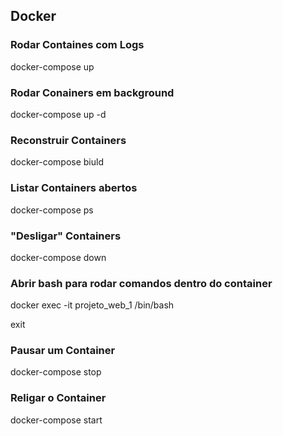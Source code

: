 ## Docker

### Rodar Containes com Logs
 docker-compose up
### Rodar Conainers em background
 docker-compose up -d
### Reconstruir Containers
docker-compose biuld
### Listar Containers abertos
docker-compose ps

### "Desligar" Containers
docker-compose down

### Abrir bash para rodar comandos dentro do container
docker exec -it projeto_web_1 /bin/bash

exit

### Pausar um Container

docker-compose stop

### Religar o Container

docker-compose start
